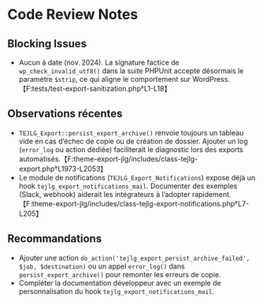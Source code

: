 # Code Review Notes

## Blocking Issues

- Aucun à date (nov. 2024). La signature factice de `wp_check_invalid_utf8()` dans la suite PHPUnit accepte désormais le paramètre `$strip`, ce qui aligne le comportement sur WordPress.【F:tests/test-export-sanitization.php†L1-L18】

## Observations récentes

- `TEJLG_Export::persist_export_archive()` renvoie toujours un tableau vide en cas d’échec de copie ou de création de dossier. Ajouter un log (`error_log` ou action dédiée) faciliterait le diagnostic lors des exports automatisés.【F:theme-export-jlg/includes/class-tejlg-export.php†L1973-L2053】
- Le module de notifications (`TEJLG_Export_Notifications`) expose déjà un hook `tejlg_export_notifications_mail`. Documenter des exemples (Slack, webhook) aiderait les intégrateurs à l’adopter rapidement.【F:theme-export-jlg/includes/class-tejlg-export-notifications.php†L7-L205】

## Recommandations

- Ajouter une action `do_action('tejlg_export_persist_archive_failed', $job, $destination)` ou un appel `error_log()` dans `persist_export_archive()` pour remonter les erreurs de copie.
- Compléter la documentation développeur avec un exemple de personnalisation du hook `tejlg_export_notifications_mail`.

